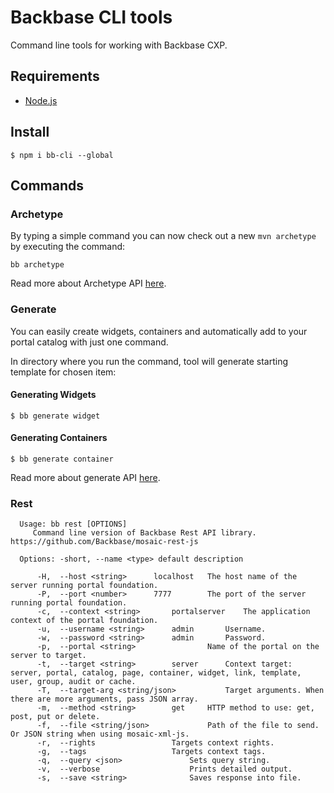 Backbase CLI tools
===================

Command line tools for working with Backbase CXP.

## Requirements
- [Node.js](http://nodejs.org/)

## Install
``` shell
$ npm i bb-cli --global
```

## Commands

### Archetype

By typing a simple command you can now check out a new `mvn archetype` by executing the command:

```
bb archetype
```

Read more about Archetype API [here](https://github.com/Backbase/bb-cli/blob/master/docs/archetype.md).

### Generate

You can easily create widgets, containers and automatically add to your portal catalog with just one command.

In directory where you run the command, tool will generate starting template for chosen item:

#### Generating Widgets

``` shell
$ bb generate widget
```

#### Generating Containers

``` shell
$ bb generate container
```

Read more about generate API [here](https://github.com/Backbase/bb-cli/blob/master/docs/generate.md).


### Rest
```
  Usage: bb rest [OPTIONS]
	 Command line version of Backbase Rest API library. https://github.com/Backbase/mosaic-rest-js

  Options: -short, --name <type> default description

      -H,  --host <string>		localhost	The host name of the server running portal foundation.
      -P,  --port <number>		7777		The port of the server running portal foundation.
      -c,  --context <string>		portalserver	The application context of the portal foundation.
      -u,  --username <string>		admin		Username.
      -w,  --password <string>		admin		Password.
      -p,  --portal <string>				Name of the portal on the server to target.
      -t,  --target <string>		server		Context target: server, portal, catalog, page, container, widget, link, template, user, group, audit or cache.
      -T,  --target-arg <string/json>			Target arguments. When there are more arguments, pass JSON array.
      -m,  --method <string>		get		HTTP method to use: get, post, put or delete.
      -f,  --file <string/json>				Path of the file to send. Or JSON string when using mosaic-xml-js.
      -r,  --rights					Targets context rights.
      -g,  --tags					Targets context tags.
      -q,  --query <json>				Sets query string.
      -v,  --verbose					Prints detailed output.
      -s,  --save <string>				Saves response into file.
```
